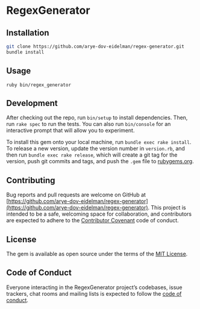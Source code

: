 # RegexGenerator

## Installation

```bash
git clone https://github.com/arye-dov-eidelman/regex-generator.git
bundle install
```

## Usage

    ruby bin/regex_generator

## Development

After checking out the repo, run `bin/setup` to install dependencies. Then, run `rake spec` to run the tests. You can also run `bin/console` for an interactive prompt that will allow you to experiment.

To install this gem onto your local machine, run `bundle exec rake install`. To release a new version, update the version number in `version.rb`, and then run `bundle exec rake release`, which will create a git tag for the version, push git commits and tags, and push the `.gem` file to [rubygems.org](https://rubygems.org).

## Contributing

Bug reports and pull requests are welcome on GitHub at [https://github.com/arye-dov-eidelman/regex-generator](https://github.com/arye-dov-eidelman/regex-generator). This project is intended to be a safe, welcoming space for collaboration, and contributors are expected to adhere to the [Contributor Covenant](http://contributor-covenant.org) code of conduct.

## License

The gem is available as open source under the terms of the [MIT License](https://opensource.org/licenses/MIT).

## Code of Conduct

Everyone interacting in the RegexGenerator project’s codebases, issue trackers, chat rooms and mailing lists is expected to follow the [code of conduct](https://github.com/arye-dov-eidelman/regex-generator/blob/master/CODE_OF_CONDUCT.md).
